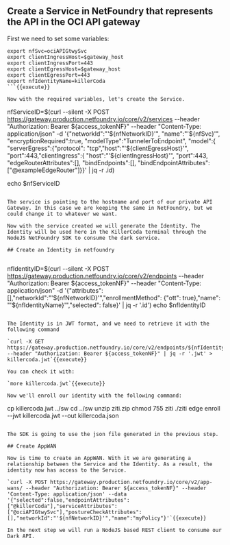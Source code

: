 ## Create a Service in NetFoundry that represents the API in the OCI API gateway

First we need to set some variables:

```
export nfSvc=ociAPIGtwySvc
export clientIngressHost=$gateway_host
export clientIngressPort=443
export clientEgressHost=$gateway_host
export clientEgressPort=443
export nfIdentityName=killerCoda
```{{execute}}

Now with the required variables, let's create the Service.

```
nfServiceID=$(curl --silent -X POST https://gateway.production.netfoundry.io/core/v2/services --header "Authorization: Bearer ${access_tokenNF}" --header "Content-Type: application/json" -d '{"networkId":"'${nfNetworkID}'", "name":"'${nfSvc}'", "encryptionRequired":true, "modelType":"TunnelerToEndpoint", "model":{ "serverEgress":{"protocol": "tcp","host":"'${clientEgressHost}'", "port":443,"clientIngress":{ "host":"'${clientIngressHost}'", "port":443, "edgeRouterAttributes":[], "bindEndpoints":[], "bindEndpointAttributes":["@exampleEdgeRouter"]}}' | jq  -r .id)

echo $nfServiceID
```{{execute}}

The service is pointing to the hostname and port of our private API Gateway. In this case we are keeping the same in NetFoundry, but we could change it to whatever we want.

Now with the service created we will generate the Identity. The Identity will be used here in the KillerCoda terminal through the NodeJS NetFoundry SDK to consume the dark service.

## Create an Identity in netfoundry


```
nfIdentityID=$(curl --silent -X POST https://gateway.production.netfoundry.io/core/v2/endpoints --header "Authorization: Bearer ${access_tokenNF}" --header "Content-Type: application/json" -d '{"attributes": [],"networkId":"'${nfNetworkID}'","enrollmentMethod": {"ott": true},"name": "'${nfIdentityName}'","selected": false}' | jq -r '.id')
echo $nfIdentityID
```{{execute}}

The Identity is in JWT format, and we need to retrieve it with the following command

`curl -X GET https://gateway.production.netfoundry.io/core/v2/endpoints/${nfIdentityID} --header "Authorization: Bearer ${access_tokenNF}" | jq -r '.jwt' > killercoda.jwt`{{execute}}

You can check it with:

`more killercoda.jwt`{{execute}}

Now we'll enroll our identity with the following command:

```
cp killercoda.jwt ../sw
cd ../sw
unzip ziti.zip
chmod 755 ziti
./ziti edge enroll --jwt killercoda.jwt --out killercoda.json
```{{execute}}

The SDK is going to use the json file generated in the previous step.

## Create AppWAN

Now is time to create an AppWAN. With it we are generating a relationship between the Service and the Identity. As a result, the identity now has access to the Service.

`curl -X POST https://gateway.production.netfoundry.io/core/v2/app-wans/ --header "Authorization: Bearer ${access_tokenNF}" --header 'Content-Type: application/json' --data '{"selected":false,"endpointAttributes":["@killerCoda"],"serviceAttributes":["@ociAPIGtwySvc"],"postureCheckAttributes":[],"networkId":"'${nfNetworkID}'","name":"myPolicy"}'`{{execute}}

In the next step we will run a NodeJS based REST client to consume our Dark API.



